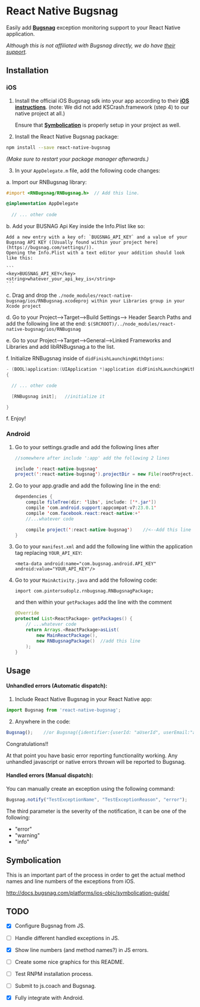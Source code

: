 # React Native Bugsnag

Easily add **[Bugsnag](https://bugsnag.com/)** exception monitoring support to your React Native application.

_Although this is not affiliated with Bugsnag directly, we do have [their support](https://twitter.com/bugsnag/status/749027008085045252)._

## Installation

### iOS

1. Install the official iOS Bugsnag sdk into your app according to their **[iOS instructions][ios-installation]**.
	(note: We did not add KSCrash.framework (step 4) to our native project at all.)

   Ensure that **[Symbolication](#symbolication)** is properly setup in your project as well.

2. Install the React Native Bugsnag package:

  ```bash
  npm install --save react-native-bugsnag
  ```

  _(Make sure to restart your package manager afterwards.)_
  
3. In your `AppDelegate.m` file, add the following code changes:

  a. Import our RNBugsnag library:

  ```objective-c
  #import <RNBugsnag/RNBugsnag.h>  // Add this line.

  @implementation AppDelegate
    
    // ... other code
  ```

  b. Add your BUSNAG Api Key inside the Info.Plist like so:
  
  	Add a new entry with a key of: `BUGSNAG_API_KEY` and a value of your Bugsnag API KEY ([Usually found within your project here](https://bugsnag.com/settings/)).
  	Opening the Info.Plist with a text editor your addition should look like this:
  	
  	```
  	<key>BUGSNAG_API_KEY</key>
	<string>whatever_your_api_key_is</string>
	```

  c. Drag and drop the `./node_modules/react-native-bugsnag/ios/RNBugsnag.xcodeproj within your Libraries group in your Xcode project`
  
  d. Go to your Project-->Target-->Build Settings--> Header Search Paths and add the following line at the end:
  `$(SRCROOT)/../node_modules/react-native-bugsnag/ios/RNBugsnag`
  
  e. Go to your Project-->Target-->General-->Linked Frameworks and Libraries and add libRNBugsnag.a to the list.
  
  f. Initialize RNBugsnag inside of `didFinishLaunchingWithOptions`:
  

  ```objective-c
  - (BOOL)application:(UIApplication *)application didFinishLaunchingWithOptions:(NSDictionary *)launchOptions
  {

    // ... other code

    [RNBugsnag init];	//initialize it

  }
  ```
  
  f. Enjoy!
  
  


### Android

1. Go to your settings.gradle and add the following lines after 
 	
 	```java
 	//somewhere after include ':app' add the following 2 lines
 	
	include ':react-native-bugsnag'
	project(':react-native-bugsnag').projectDir = new File(rootProject.projectDir, '../node_modules/react-native-bugsnag/android')
	```

2. Go to your app.gradle and add the following line in the end:
	```java
	dependencies {
	    compile fileTree(dir: 'libs', include: ['*.jar'])
	    compile 'com.android.support:appcompat-v7:23.0.1'
	    compile 'com.facebook.react:react-native:+'
	    //...whatever code
	
	    compile project(':react-native-bugsnag')	//<--Add this line
	}
	```
3. Go to your `manifest.xml` and add the following line within the application tag replacing `YOUR_API_KEY`:

	```
	<meta-data android:name="com.bugsnag.android.API_KEY" android:value="YOUR_API_KEY"/>
	```
	
4. Go to your `MainActivity.java` and add the following code:

	```
	import com.pintersudoplz.rnbugsnag.RNBugsnagPackage;
	```
	and then within your `getPackages` add the line with the comment
	
	```java
	@Override
    protected List<ReactPackage> getPackages() {
	    // ...whatever code
	    return Arrays.<ReactPackage>asList(
            new MainReactPackage(),            
            new RNBugsnagPackage()  //add this line
        );
    }
	```


## Usage


#### Unhandled errors (Automatic dispatch):
1. Include React Native Bugsnag in your React Native app:  

  ```js
  import Bugsnag from 'react-native-bugsnag';
  ```
 

2. Anywhere in the code:


  ```js
  Bugsnag();	//or Bugsnag({identifier:{userId: "aUserId", userEmail:"anEmail@domain.com", userFullname:"aFullName"}})
  ```

Congratulations!! 

At that point you have basic error reporting functionality working. Any unhandled javascript or native errors thrown will be reported to Bugsnag.


#### Handled errors (Manual dispatch):

You can manually create an exception using the following command:

  ```js
  Bugsnag.notify("TestExceptionName", "TestExceptionReason", "error");
  ```

The third parameter is the severity of the notification, it can be one of the following:

- "error"
- "warning"
- "info"

<!-- | method | parameters (body) | Description | Returns|
|---------------|-------------------------------------------------|--------------------------------------------------------------|-----|
| **setIdentifier** | {`userId`:string, `userEmail`: string, `userFullname`: string} |  This function sets the id of the user that we will be logging.| Promise | -->



## Symbolication

This is an important part of the process in order to get the actual method names and line numbers of the exceptions from iOS.

http://docs.bugsnag.com/platforms/ios-objc/symbolication-guide/


## TODO

- [x] Configure Bugsnag from JS.
- [ ] Handle different handled exceptions in JS.
- [x] Show line numbers (and method names?) in JS errors.
- [ ] Create some nice graphics for this README.
- [ ] Test RNPM installation process.
- [ ] Submit to js.coach and Bugsnag.
- [x] Fully integrate with Android.


[android-installation]: http://docs.bugsnag.com/platforms/android/#installation
[ios-installation]:     http://docs.bugsnag.com/platforms/ios-objc/#installation
